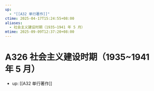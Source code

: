 ```yaml
---
up:
  - "[[A32 单行著作]]"
ctime: 2025-04-17T15:24:55+08:00
aliases:
  - 社会主义建设时期（1935~1941 年 5 月）
mtime: 2025-09-09T12:37:20+08:00
---
```


# A326 社会主义建设时期（1935~1941 年 5 月）

- up: [[A32 单行著作]]
